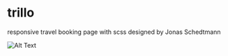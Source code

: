 # trillo
responsive travel booking page  with scss  designed by Jonas Schedtmann


![Alt Text](https://media.giphy.com/media/3gVFvIe6KKDfR7L8Q1/giphy.gif)
